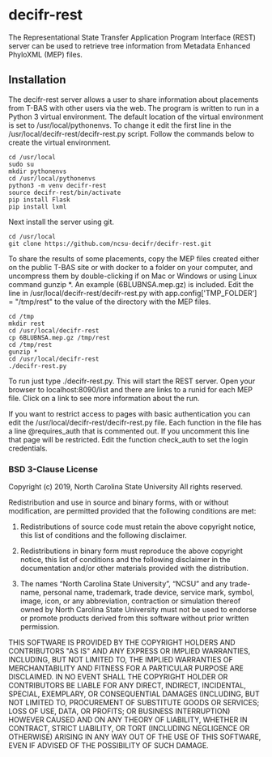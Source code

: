 # decifr-rest

The Representational State Transfer Application Program Interface (REST) server can be used to retrieve tree information from Metadata Enhanced PhyloXML (MEP) files.

## Installation

The decifr-rest server allows a user to share information about placements from T-BAS with other users via the web. The program is written to run in a Python 3 virtual environment. The default location of the virtual environment is set to /usr/local/pythonenvs. To change it edit the first line in the /usr/local/decifr-rest/decifr-rest.py script. Follow the commands below to create the virtual environment.

```
cd /usr/local
sudo su
mkdir pythonenvs
cd /usr/local/pythonenvs
python3 -m venv decifr-rest
source decifr-rest/bin/activate
pip install Flask
pip install lxml
```
Next install the server using git.

```
cd /usr/local
git clone https://github.com/ncsu-decifr/decifr-rest.git
```
To share the results of some placements, copy the MEP files created either on the public T-BAS site or with docker to a folder on your computer, and uncompress them by double-clicking if on Mac or Windows or using Linux command gunzip *. An example (6BLUBNSA.mep.gz) is included. Edit the line in /usr/local/decifr-rest/decifr-rest.py with app.config['TMP_FOLDER'] = "/tmp/rest" to the value of the directory with the MEP files.
```
cd /tmp
mkdir rest
cd /usr/local/decifr-rest
cp 6BLUBNSA.mep.gz /tmp/rest
cd /tmp/rest
gunzip *
cd /usr/local/decifr-rest
./decifr-rest.py

```
To run just type ./decifr-rest.py. This will start the REST server. Open your browser to localhost:8090/list and there are links to a runid for each MEP file. Click on a link to see more information about the run.

If you want to restrict access to pages with basic authentication you can edit the /usr/local/decifr-rest/decifr-rest.py file. Each function in the file has a line @requires_auth that is commented out. If you uncomment this line that page will be restricted. Edit the function check_auth to set the login credentials.

### BSD 3-Clause License

Copyright (c) 2019, North Carolina State University
All rights reserved.

Redistribution and use in source and binary forms, with or without modification, are permitted provided that the following conditions are met:

1. Redistributions of source code must retain the above copyright notice, this list of conditions and the following disclaimer.

2. Redistributions in binary form must reproduce the above copyright notice, this list of conditions and the following disclaimer in the documentation and/or other materials provided with the distribution.

3. The names “North Carolina State University”, “NCSU” and any trade-name, personal name, trademark, trade device, service mark, symbol, image, icon, or any abbreviation, contraction or simulation thereof owned by North Carolina State University must not be used to endorse or promote products derived from this software without prior written permission.

THIS SOFTWARE IS PROVIDED BY THE COPYRIGHT HOLDERS AND CONTRIBUTORS "AS IS" AND ANY EXPRESS OR IMPLIED WARRANTIES, INCLUDING, BUT NOT LIMITED TO, THE IMPLIED WARRANTIES OF MERCHANTABILITY AND FITNESS FOR A PARTICULAR PURPOSE ARE DISCLAIMED. IN NO EVENT SHALL THE COPYRIGHT HOLDER OR CONTRIBUTORS BE LIABLE FOR ANY DIRECT, INDIRECT, INCIDENTAL, SPECIAL, EXEMPLARY, OR CONSEQUENTIAL DAMAGES (INCLUDING, BUT NOT LIMITED TO, PROCUREMENT OF SUBSTITUTE GOODS OR SERVICES; LOSS OF USE, DATA, OR PROFITS; OR BUSINESS INTERRUPTION) HOWEVER CAUSED AND ON ANY THEORY OF LIABILITY, WHETHER IN CONTRACT, STRICT LIABILITY, OR TORT (INCLUDING NEGLIGENCE OR OTHERWISE) ARISING IN ANY WAY OUT OF THE USE OF THIS SOFTWARE, EVEN IF ADVISED OF THE POSSIBILITY OF SUCH DAMAGE.


